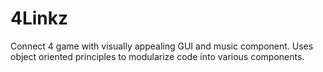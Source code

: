 # 4Linkz
Connect 4 game with visually appealing GUI and music component.
Uses object oriented principles to modularize code into various components.
